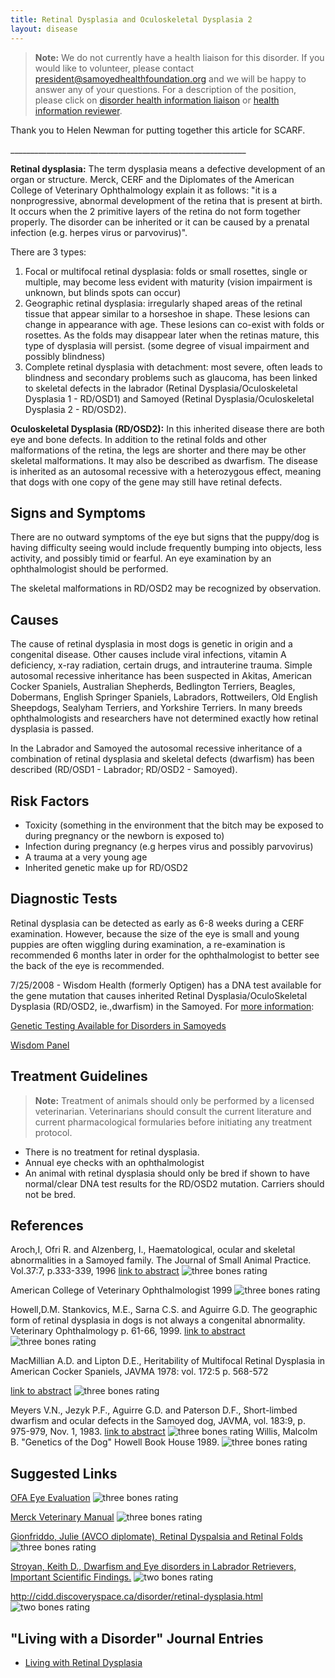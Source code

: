 ```yaml
---
title: Retinal Dysplasia and Oculoskeletal Dysplasia 2
layout: disease
---
```


> **Note:** We do not currently have a health liaison for this disorder.
> If you would like to volunteer, please contact
> [president@samoyedhealthfoundation.org](mailto:president@samoyedhealthfoundation.org?subject=Questions%20about%20becoming%20a%20Health%20Information%20Liaison%20or%20Reviewer)
> and we will be happy to answer any of your questions.
> For a description of the position, please click on
> [disorder health information liaison](/become-a-health-information-liaison)
> or
> [health information reviewer](/become-a-health-information-reviewer).

Thank you to Helen Newman for putting together this article for SCARF.

\_\_\_\_\_\_\_\_\_\_\_\_\_\_\_\_\_\_\_\_\_\_\_\_\_\_\_\_\_\_\_\_\_\_\_\_\_\_\_\_\_\_\_\_\_\_\_\_\_\_\_\_\_\_\_\_\_\_\_

**Retinal dysplasia:** The term dysplasia means a defective development
of an organ or structure. Merck, CERF and the Diplomates of the
American College of Veterinary Ophthalmology explain it as follows: "it
is a nonprogressive, abnormal development of the retina that is present
at birth. It occurs when the 2 primitive layers of the retina do not
form together properly. The disorder can be inherited or it can be
caused by a prenatal infection (e.g. herpes virus or parvovirus)".

There are 3 types:

1. Focal or multifocal retinal dysplasia: folds or small rosettes, single or multiple, may become less evident with maturity (vision impairment is unknown, but blinds spots can occur)
2. Geographic retinal dysplasia: irregularly shaped areas of the retinal tissue that appear similar to a horseshoe in shape. These lesions can change in appearance with age. These lesions can co-exist
   with folds or rosettes. As the folds may disappear later when the
   retinas mature, this type of dysplasia will persist. (some degree of
   visual impairment and possibly blindness)
3. Complete retinal dysplasia with detachment: most severe, often leads to blindness and secondary problems such as glaucoma, has been linked to skeletal defects in the labrador (Retinal Dysplasia/Oculoskeletal Dysplasia 1 - RD/OSD1) and Samoyed (Retinal Dysplasia/Oculoskeletal Dysplasia 2 - RD/OSD2).

**Oculoskeletal Dysplasia (RD/OSD2):** In this inherited disease there are both eye and bone defects. In addition to the retinal folds and other malformations of the retina, the legs are shorter and there may be other skeletal malformations. It may also be described as dwarfism. The disease is inherited as an autosomal recessive with a heterozygous effect, meaning that dogs with one copy of the gene may still have retinal defects.

## Signs and Symptoms

There are no outward symptoms of the eye but signs that the puppy/dog is
having difficulty seeing would include frequently bumping into objects,
less activity, and possibly timid or fearful. An eye examination by an
ophthalmologist should be performed.

The skeletal malformations in RD/OSD2 may be recognized by observation.

## Causes

The cause of retinal dysplasia in most dogs is genetic in origin and a
congenital disease. Other causes include viral infections, vitamin A
deficiency, x-ray radiation, certain drugs, and intrauterine trauma.
Simple autosomal recessive inheritance has been suspected in Akitas,
American Cocker Spaniels, Australian Shepherds, Bedlington Terriers,
Beagles, Dobermans, English Springer Spaniels, Labradors, Rottweilers,
Old English Sheepdogs, Sealyham Terriers, and Yorkshire Terriers. In
many breeds ophthalmologists and researchers have not determined exactly
how retinal dysplasia is passed.

In the Labrador and Samoyed the autosomal recessive inheritance of
a combination of retinal dysplasia and skeletal defects
(dwarfism) has been described (RD/OSD1 - Labrador; RD/OSD2 - Samoyed).

## Risk Factors

- Toxicity (something in the environment that the bitch may be exposed
  to during pregnancy or the newborn is exposed to)
- Infection during pregnancy (e.g herpes virus and possibly parvovirus)
- A trauma at a very young age
- Inherited genetic make up for RD/OSD2

## Diagnostic Tests

Retinal dysplasia can be detected as early as 6-8 weeks during a CERF
examination. However, because the size of the eye is small and young
puppies are often wiggling during examination, a re-examination is
recommended 6 months later in order for the ophthalmologist to better
see the back of the eye is recommended.

7/25/2008 - Wisdom Health (formerly Optigen) has a DNA test available for the gene mutation
that causes inherited Retinal Dysplasia/OculoSkeletal Dysplasia (RD/OSD2,
ie.,dwarfism) in the Samoyed. For [more
information](/optigen-dna-test-for-retinal-dysplasia-dwarfism-in-the-samoyed/):

[Genetic Testing Available for Disorders in Samoyeds](/diseases/genetic-disorders/)

[Wisdom Panel](https://breeder.wisdompanel.com/product/13)

## Treatment Guidelines

> **Note:** Treatment of animals should only be performed by a licensed
> veterinarian. Veterinarians should consult the current literature and
> current pharmacological formularies before initiating any treatment
> protocol.

- There is no treatment for retinal dysplasia.
- Annual eye checks with an ophthalmologist
- An animal with retinal dysplasia should only be bred if shown to have normal/clear DNA test results for the RD/OSD2 mutation. Carriers should not be bred.

## References

Aroch,I, Ofri R. and Alzenberg, I., Haematological, ocular and skeletal
abnormalities in a Samoyed family. The Journal of Small Animal
Practice. Vol.37:7, p.333-339, 1996 [link to
abstract](http://www.ncbi.nlm.nih.gov/entrez/query.fcgi?cmd=Retrieve&db=PubMed&list_uids=8840254&dopt=Citation) ![three
bones rating](/img/3-bones.gif)

American College of Veterinary Ophthalmologist 1999 ![three bones
rating](/img/3-bones.gif)

Howell,D.M. Stankovics, M.E., Sarna C.S. and Aguirre G.D. The
geographic form of retinal dysplasia in dogs is not always a congenital
abnormality. Veterinary Ophthalmology p. 61-66, 1999. [link to
abstract](http://www.ncbi.nlm.nih.gov/entrez/query.fcgi?db=pubmed&cmd=Retrieve&dopt=AbstractPlus&list_uids=11397243&query_hl=9&itool=pubmed_docsum)
![three bones rating](/img/3-bones.gif)

MacMillian A.D. and Lipton D.E., Heritability of Multifocal Retinal
Dysplasia in American Cocker Spaniels, JAVMA 1978: vol. 172:5 p. 568-572

[link to
abstract](http://www.ncbi.nlm.nih.gov/entrez/query.fcgi?db=pubmed&cmd=Retrieve&dopt=AbstractPlus&list_uids=632194&query_hl=13&itool=pubmed_docsum) ![three
bones rating](/img/3-bones.gif)

Meyers V.N., Jezyk P.F., Aguirre G.D. and Paterson D.F., Short-limbed
dwarfism and ocular defects in the Samoyed dog, JAVMA, vol. 183:9, p.
975-979, Nov. 1, 1983. [link to
abstract](http://www.ncbi.nlm.nih.gov/entrez/query.fcgi?itool=abstractplus&db=pubmed&cmd=Retrieve&dopt=abstractplus&list_uids=12002589) ![three
bones rating](/img/3-bones.gif)
Willis, Malcolm B. "Genetics of the Dog"
Howell Book House 1989. ![three bones
rating](/img/3-bones.gif)

## Suggested Links

[OFA Eye
Evaluation](https://www.ofa.org/?s=eye+evaluation)
![three bones rating](/img/3-bones.gif)

[Merck Veterinary
Manual](http://www.merckvetmanual.com/mvm/eye_and_ear/ophthalmology/ocular_fundus.html?qt=retinal%20dysplasia&alt=sh)
![three bones rating](/img/3-bones.gif)

[Gionfriddo, Julie (AVCO diplomate), Retinal
Dyspalsia and Retinal
Folds](http://www.eyevet.ca/ret_dysplasia.html)
![three bones rating](/img/3-bones.gif)

[Stroyan, Keith D., Dwarfism and Eye disorders
in Labrador Retrievers, Important Scientific
Findings.](http://www.math.uiowa.edu/~stroyan/Shohola/Dwarf.htm) ![two
bones rating](/img/2-bones.gif)

<http://cidd.discoveryspace.ca/disorder/retinal-dysplasia.html> ![two
bones rating](/img/2-bones.gif)

## "Living with a Disorder" Journal Entries

- [Living with Retinal Dysplasia](/diseases/retinal-dysplasia-folds-living-with-retinal-dysplasia)
